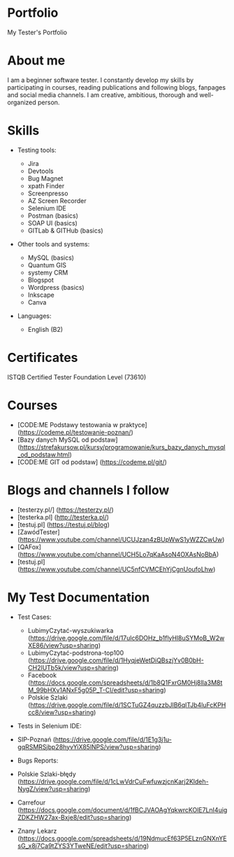 # Portfolio
My Tester's Portfolio

# About me
I am a beginner software tester. I constantly develop my skills by participating in courses, reading publications and following blogs, fanpages and social media channels. I am creative, ambitious, thorough and well-organized person.

# Skills

* Testing tools:
  * Jira
  * Devtools
  * Bug Magnet
  * xpath Finder
  * Screenpresso 
  * AZ Screen Recorder
  * Selenium IDE
  * Postman (basics)
  * SOAP UI (basics)
  * GITLab & GITHub (basics)

* Other tools and systems:
  * MySQL (basics)
  * Quantum GIS
  * systemy CRM
  * Blogspot
  * Wordpress (basics)
  * Inkscape
  * Canva

* Languages:
  * English (B2)
 
 # Certificates
 ISTQB Certified Tester Foundation Level (73610) 
 
 # Courses
* [CODE:ME Podstawy testowania w praktyce] (https://codeme.pl/testowanie-poznan/)
* [Bazy danych MySQL od podstaw] (https://strefakursow.pl/kursy/programowanie/kurs_bazy_danych_mysql_od_podstaw.html)
* [CODE:ME GIT od podstaw] (https://codeme.pl/git/)

# Blogs and channels I follow
* [testerzy.pl/] (https://testerzy.pl/)
* [testerka.pl] (http://testerka.pl/)
* [testuj.pl] (https://testuj.pl/blog)
* [ZawódTester] (https://www.youtube.com/channel/UCUJzan4zBUpWwS1yWZZCwUw)
* [QAFox] (https://www.youtube.com/channel/UCH5Lo7qKaAsoN4OXAsNoBbA)
* [testuj.pl] (https://www.youtube.com/channel/UC5nfCVMCEhYjCgnUoufoLhw)

# My Test Documentation
* Test Cases:
  * LubimyCzytać-wyszukiwarka (https://drive.google.com/file/d/17ulc6DOHz_b1flyHl8uSYMoB_W2wXE86/view?usp=sharing)
  * LubimyCzytać-podstrona-top100 (https://drive.google.com/file/d/1HyqjeWetDiQBszjYv0B0bH-CH2lUTb5k/view?usp=sharing)
  * Facebook (https://docs.google.com/spreadsheets/d/1b8Q1FxrGM0Hj8lIa3M8tM_99bHXv1ANxF5g05P_T-CI/edit?usp=sharing)
  * Polskie Szlaki (https://drive.google.com/file/d/1SCTuGZ4quzzbJlB6qlTJb4luFcKPHcc8/view?usp=sharing)

 * Tests in Selenium IDE:
  * SIP-Poznań (https://drive.google.com/file/d/1E1g3j1u-gqRSMRSjbp28hyvYiX85lNPS/view?usp=sharing)
  
 * Bugs Reports:
  * Polskie Szlaki-błędy (https://drive.google.com/file/d/1cLwVdrCuFwfuwzjcnKarj2Kldeh-NygZ/view?usp=sharing)
  * Carrefour (https://docs.google.com/document/d/1fBCJVAOAgYqkwrcKOlE7LnI4uigZDKZHW27ax-Bxje8/edit?usp=sharing)
  * Znany Lekarz (https://docs.google.com/spreadsheets/d/19NdmucEf63P5ELznGNXnYEsG_x8j7Ca9tZYS3YTweNE/edit?usp=sharing)

